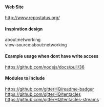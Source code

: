 #### Web Site
http://www.repostatus.org/

#### Inspiration design
about:networking <br/>
view-source:about:networking

#### Example usage when dont have write access
https://github.com/nodejs/docs/pull/36

#### Modules to include
https://github.com/gitterHQ/readme-badger <br/>
https://github.com/gitterHQ/tentacles <br/>
https://github.com/gitterHQ/tentacles-streams
